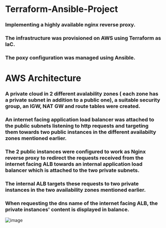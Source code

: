 # Terraform-Ansible-Project
### Implementing a highly available nginx reverse proxy. 
### The infrastructure was provisioned on AWS using Terraform as IaC. 
### The poxy configuration was managed using Ansible.

# AWS Architecture
### A private cloud in 2 different avalability zones ( each zone has a private subnet in addition to a public one), a suitable security group, an IGW, NAT GW and route tables were created. 
### An internet facing application load balancer was attached to the public subnets listening to http requests and targeting them towards two public instances in the different availabilty zones mentioned earlier.
### The 2 public instances were configured to work as Nginx reverse proxy to redirect the requests received from the internet facing ALB towards an internal application load balancer which is attached to the two private subnets.
### The internal ALB targets these requests to two private instances in the two availability zones mentioned earlier.
### When requesting the dns name of the internet facing ALB, the private instances' content is displayed in balance.


![image](https://user-images.githubusercontent.com/118319679/224304882-a23c2069-5515-431f-a6bd-f1606c10e2f8.png)


